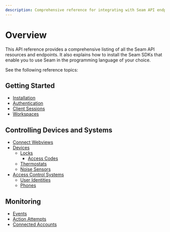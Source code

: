 ```yaml
---
description: Comprehensive reference for integrating with Seam API endpoints
---
```


# Overview

This API reference provides a comprehensive listing of all the Seam API resources and endpoints. It also explains how to install the Seam SDKs that enable you to use Seam in the programming language of your choice.

See the following reference topics:

## Getting Started

* [Installation](installation.md)
* [Authentication](authentication.md)
* [Client Sessions](../api/client_sessions/)
* [Workspaces](../api/workspaces/)

## Controlling Devices and Systems

* [Connect Webviews](../api/connect_webviews/)
* [Devices](../api/devices/)
  * [Locks](../api/locks/)
    * [Access Codes](../api/access_codes/)
  * [Thermostats](../api/thermostats/)
  * [Noise Sensors](../api/noise_sensors/)
* [Access Control Systems](../api/acs/)
  * [User Identities](../api/user_identities/)
  * [Phones](../api/phones/)

## Monitoring

* [Events](../api/events/)
* [Action Attempts](../api/action_attempts/)
* [Connected Accounts](../api/connected_accounts/)
